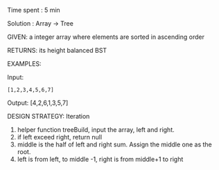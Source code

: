 Time spent : 5 min

Solution : Array -> Tree	

GIVEN: a integer array where elements are sorted in ascending order

RETURNS: its height balanced BST

EXAMPLES:

Input: 

```
[1,2,3,4,5,6,7]
```

Output: [4,2,6,1,3,5,7]

DESIGN STRATEGY: Iteration



1. helper function treeBuild, input the array, left and right.
2. if left exceed right, return null
3. middle is the half of left and right sum. Assign the middle one as the root.
4. left is from left, to middle -1, right is from middle+1 to right
